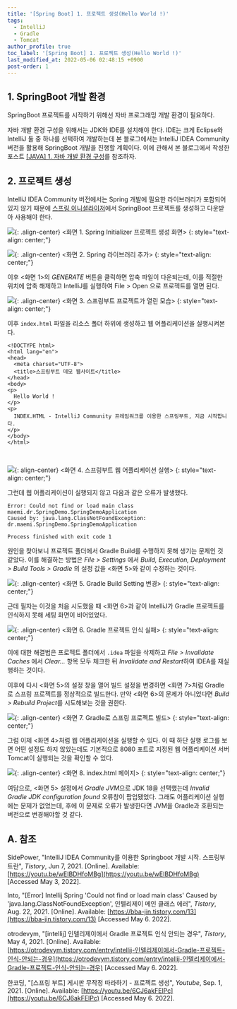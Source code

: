```yaml
---
title: '[Spring Boot] 1. 프로젝트 생성(Hello World !)'
tags:
  - IntelliJ
  - Gradle
  - Tomcat
author_profile: true
toc_label: '[Spring Boot] 1. 프로젝트 생성(Hello World !)'
last_modified_at: 2022-05-06 02:48:15 +0900
post-order: 1
---
```


## 1. SpringBoot 개발 환경
SpringBoot 프로젝트를 시작하기 위해선 자바 프로그래밍 개발 환경이 필요하다.

자바 개발 환경 구성을 위해서는 JDK와 IDE를 설치해야 한다. IDE는 크게 Eclipse와 IntelliJ 둘 중 하나를 선택하여 개발하는데 본 블로그에서는 IntelliJ IDEA Community 버전을 활용해 SpringBoot 개발을 진행할 계획이다. 이에 관해서 본 블로그에서 작성한 포스트 [[JAVA] 1. 자바 개발 환경 구성](https://drmaemi.github.io/programming-language/java/dev-env/)를 참조하자.

## 2. 프로젝트 생성
IntelliJ IDEA Community 버전에서는 Spring 개발에 필요한 라이브러리가 포함되어 있지 않기 때문에 [스프링 이니셜라이저](https://start.spring.io/)에서 SpringBoot 프로젝트를 생성하고 다운받아 사용해야 한다.

![](https://drive.google.com/uc?export=view&id=1AL9hrdV_gPcq7UCJNVuHpPYHy0T0Hy2b){: .align-center}
<화면 1. Spring Initializer 프로젝트 생성 화면>
{: style="text-align: center;"}

![](https://drive.google.com/uc?export=view&id=1f0MGv1Zrl2UJolDxfZjGT2VWW7X3H7_0){: .align-center}
<화면 2. Spring 라이브러리 추가>
{: style="text-align: center;"}

이후 <화면 1>의 *GENERATE* 버튼을 클릭하면 압축 파일이 다운되는데, 이를 적절한 위치에 압축 해제하고 IntelliJ를 실행하여 File > Open 으로 프로젝트를 열면 된다.

![](https://drive.google.com/uc?export=view&id=1YXolqlvckT1mk3PGks3GYS9me2TIUf1J){: .align-center}
<화면 3. 스프링부트 프로젝트가 열린 모습>
{: style="text-align: center;"}

이후 `index.html` 파일을 리소스 폴더 하위에 생성하고 웹 어플리케이션을 실행시켜본다.

```html:src/main/resources/static/index.html:lineons
<!DOCTYPE html>
<html lang="en">
<head>
  <meta charset="UTF-8">
  <title>스프링부트 데모 웹사이트</title>
</head>
<body>
<p>
  Hello World !
</p>
<p>
  INDEX.HTML - IntelliJ Community 프레임워크를 이용한 스프링부트, 지금 시작합니다.
</p>
</body>
</html>
```

<br>

![](https://drive.google.com/uc?export=view&id=1wsMVnvKP8D5a4YOafXZwnqGgrNjmVpMG){: align-center}
<화면 4. 스프링부트 웹 어플리케이션 실행>
{: style="text-align: center;"}

그런데 웹 어플리케이션이 실행되지 않고 다음과 같은 오류가 발생했다.

```txt:CMD
Error: Could not find or load main class maemi.dr.SpringDemo.SpringDemoApplication
Caused by: java.lang.ClassNotFoundException: dr.maemi.SpringDemo.SpringDemoApplication

Process finished with exit code 1
```

원인을 찾아보니 프로젝트 폴더에서 Gradle Build를 수행하지 못해 생기는 문제인 것 같았다. 이를 해결하는 방법은 *File > Settings* 에서 *Build, Execution, Deployment > Build Tools > Gradle* 의 설정 값을 <화면 5>와 같이 수정하는 것이다.

![](https://drive.google.com/uc?export=view&id=19MO9kQ6woHVqKynBXOsO3WBqV5mzdkTj){: .align-center}
<화면 5. Gradle Build Setting 변경>
{: style="text-align: center;"}

근데 필자는 이것을 처음 시도했을 때 <화면 6>과 같이 IntelliJ가 Gradle 프로젝트를 인식하지 못해 세팅 화면이 비어있었다.

![](https://drive.google.com/uc?export=view&id=1dUcDRIsg0dClp6J0J8fSfBXJR6xlIZuh){: .align-center}
<화면 6. Gradle 프로젝트 인식 실패>
{: style="text-align: center;"}

이에 대한 해결법은 프로젝트 폴더에서 `.idea` 파일을 삭제하고 *File > Invalidate Caches* 에서 *Clear...* 항목 모두 체크한 뒤 *Invalidate and Restart*하여 IDEA를 재실행하는 것이다.

이후에 다시 <화면 5>의 설정 창을 열어 빌드 설정을 변경하면 <화면 7>처럼 Gradle로 스프링 프로젝트를 정상적으로 빌드한다. 만약 <화면 6>의 문제가 아니었다면 *Build > Rebuild Project*를 시도해보는 것을 권한다.

![](https://drive.google.com/uc?export=view&id=1vPIX3Rhz7PHGJeKSgj4ss6ieOB8bntok){: .align-center}
<화면 7. Gradle로 스프링 프로젝트 빌드>
{: style="text-align: center;"}

그럼 이제 <화면 4>처럼 웹 어플리케이션을 실행할 수 있다. 이 때 하단 실행 로그를 보면 어떤 설정도 하지 않았는데도 기본적으로 8080 포트로 지정된 웹 어플리케이션 서버 Tomcat이 실행되는 것을 확인할 수 있다.

![](https://drive.google.com/uc?export=view&id=16gjSQ-3HNjj0oUmZl_NDjzwzj9EMskyi){: .align-center}
<화면 8. index.html 페이지>
{: style="text-align: center;"}

여담으로, <화면 5> 설정에서 *Gradle JVM*으로 JDK 18을 선택했는데 *Invalid Gradle JDK configuration found* 오류창이 팝업됐었다. 그래도 어플리케이션 실행에는 문제가 없었는데, 후에 이 문제로 오류가 발생한다면 JVM을 Gradle과 호환되는 버전으로 변경해야할 것 같다.

## A. 참조
SidePower, "IntelliJ IDEA Community를 이용한 Springboot 개발 시작. 스프링부트란", *Tistory*, Jun 7, 2021. [Online]. Available: [https://youtu.be/wEIBDHfoMBg](https://youtu.be/wEIBDHfoMBg) [Accessed May 3, 2022].

Into, "[Error] Intellij Spring 'Could not find or load main class' Caused by 'java.lang.ClassNotFoundException', 인텔리제이 메인 클래스 에러", *Tistory*, Aug. 22, 2021. [Online]. Available: [https://bba-jin.tistory.com/13](https://bba-jin.tistory.com/13) [Accessed May 6. 2022].

otrodevym, "[intellij] 인텔리제이에서 Gradle 프로젝트 인식 안되는 경우", *Tistory*, May 4, 2021. [Online]. Available: [https://otrodevym.tistory.com/entry/intellij-인텔리제이에서-Gradle-프로젝트-인식-안되는-경우](https://otrodevym.tistory.com/entry/intellij-인텔리제이에서-Gradle-프로젝트-인식-안되는-경우) [Accessed May 6. 2022].

한코딩, "[스프링 부트] 게시판 무작정 따라하기 - 프로젝트 생성", *Youtube*, Sep. 1, 2021. [Online]. Available: [https://youtu.be/6CJ6akFElPc](https://youtu.be/6CJ6akFElPc) [Accessed May 6. 2022].
